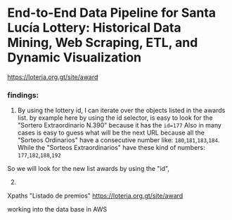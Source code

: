 # End-to-End Data Pipeline for Santa Lucía Lottery: Historical Data Mining, Web Scraping, ETL, and Dynamic Visualization

https://loteria.org.gt/site/award

### findings: 

1. By using the lottery id, I can iterate over the objects listed in the awards list.
by example here by using the id selector, is easy to look for the "Sortero Extraordinario N.390" because it has the `id=177`
Also in many cases is easy to guess what will be the next URL because all the "Sorteos Ordinarios" have a consecutive number like: `180`,`181`,`183`,`184`.
While the "Sorteos Extraordinarios" have these kind of numbers: `177`,`182`,`188`,`192`

So we will look for the new list awards by using the "id", 

2. 


Xpaths "Listado de premios" https://loteria.org.gt/site/award
<a href="/site/award-detail?id=177&amp;sorteo=390&amp;TipoSorteo=Extraordinario"></a>


working into the data base in AWS